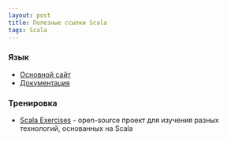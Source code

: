 ```yaml
---
layout: post
title: Полезные ссылки Scala
tags: Scala
---
```


### Язык
- [Основной сайт](http://www.scala-lang.org/)
- [Документация](http://docs.scala-lang.org/)

### Тренировка
- [Scala Exercises](https://www.scala-exercises.org/) - open-source проект для изучения разных технологий, основанных на Scala